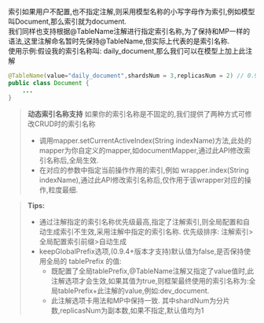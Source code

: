 索引如果用户不配置,也不指定注解,则采用模型名称的小写字母作为索引,例如模型叫Document,那么索引就为document.<br />我们同样也支持根据@TableName注解进行指定索引名称,为了保持和MP一样的语法,这里注解命名暂时先保持@TableName,但实际上代表的是索引名称.<br />使用示例:假设我的索引名称叫: daily_document,那么我们可以在模型上加上此注解
```java
@TableName(value="daily_document",shardsNum = 3,replicasNum = 2) // 0.9.11 + 版本,索引自动托管模式下亦可通过此注解设置索引的分片数和副本数
public class Document {
    ...
}
```

>  **动态索引名称支持**
>  如果你的索引名称是不固定的,我们提供了两种方式可修改CRUD时的索引名称
>  - 调用mapper.setCurrentActiveIndex(String indexName)方法,此处的mapper为你自定义的mapper,如documentMapper,通过此API修改索引名称后,全局生效.
>  - 在对应的参数中指定当前操作作用的索引,例如 wrapper.index(String indexName),通过此API修改索引名称后,仅作用于该wrapper对应的操作,粒度最细.


> **Tips:**
> - 通过注解指定的索引名称优先级最高,指定了注解索引,则全局配置和自动生成索引不生效,采用注解中指定的索引名称.  优先级排序: 注解索引>全局配置索引前缀>自动生成
> - keepGlobalPrefix选项,(0.9.4+版本才支持)默认值为false,是否保持使用全局的 tablePrefix 的值:
>    - 既配置了全局tablePrefix,@TableName注解又指定了value值时,此注解选项才会生效,如果其值为true,则框架最终使用的索引名称为:全局tablePrefix+此注解的value,例如:dev_document.
>    - 此注解选项卡用法和MP中保持一致.
> 其中shardNum为分片数,replicasNum为副本数,如果不指定,默认值均为1

